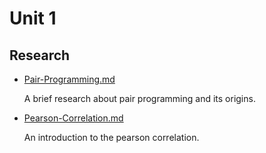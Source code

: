 # Unit 1

## Research
- [Pair-Programming.md](Pair-Programming.md)


    A brief research about pair programming and its origins.

- [Pearson-Correlation.md](Pearson-Correlation.md)


    An introduction to the pearson correlation.
